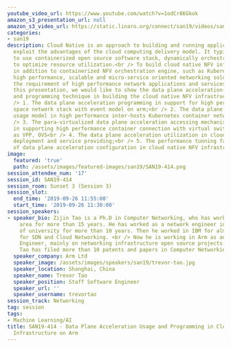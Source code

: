 ```yaml
---
youtube_video_url: https://www.youtube.com/watch?v=1odCr86Gkok
amazon_s3_presentation_url: null
amazon_s3_video_url: https://static.linaro.org/connect/san19/videos/san19-414.mp4
categories:
- san19
description: Cloud Native is an approach to building and running applications that
  exploit the advantages of the cloud computing delivery model. It typically means
  to use containerized open source software stack, dynamically orchestrated and managed
  to optimize resource utilization.<br /> To build cloud native NFV infrastructure,
  in addition to containerized NFV orchestration engine, such as Kubernetes, we need
  high performance, scalable and micro-service oriented networking solutions to support
  the requirement of high performance network applications and services. <br /> In
  this presentation, we would like to show the data plane acceleration(DPDK) usage
  and programming technique in building the cloud native NFV infrastructure on arm:<br
  /> 1. The data plane acceleration programming in support for high performance user
  space network stack with event model on arm;<br /> 2. The data plane acceleration
  usage model in high performance inter-hosts Kubernetes container networking solutions;<br
  /> 3. The para-virtualized data plane acceleration accessing mechanism(vhost/virtio)
  in supporting high performance container connection with virtual switches, such
  as VPP, OVS<br /> 4. The data plane acceleration utilization in cloud native applications
  deployment and service providing;<br /> 5. The performance tunning factors and analysis
  of data plane acceleration configuration in cloud native NFV infrastructure deployment
image:
  featured: 'true'
  path: /assets/images/featured-images/san19/SAN19-414.png
session_attendee_num: '17'
session_id: SAN19-414
session_room: Sunset 3 (Session 3)
session_slot:
  end_time: '2019-09-26 11:55:00'
  start_time: '2019-09-26 11:30:00'
session_speakers:
- speaker_bio: Zijin Tao is a Ph.D in Computer Networking, who has worked in this
    area for more than 15 years. He has worked as a network engineer in research institute
    of university for more than 10 years. Then he worked in IBM for almost 5 years
    for SDN and Cloud Networking. <br /> Now he is working in Arm as an Staff Software
    Engineer, mainly on networking infrastructure open source projects.<br /> Zijin
    Tao has filed more than 10 patents and papers in Computer Networking.
  speaker_company: Arm Ltd
  speaker_image: /assets/images/speakers/san19/trevor-tao.jpg
  speaker_location: Shanghai, China
  speaker_name: Trevor Tao
  speaker_position: Staff Software Engineer
  speaker_url: ''
  speaker_username: trevortao
session_track: Networking
tag: session
tags:
- Machine Learning/AI
title: SAN19-414 - Data Plane Acceleration Usage and Programming in Cloud Native NFV
  Infrastructure on Arm
---
```

